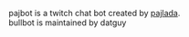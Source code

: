 pajbot is a twitch chat bot created by [pajlada](http://twitch.tv/pajlada).  
bullbot is maintained by datguy
